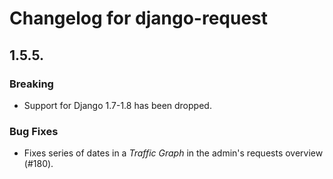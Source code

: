 # Changelog for django-request

## 1.5.5.

### Breaking

* Support for Django 1.7-1.8 has been dropped.

### Bug Fixes

* Fixes series of dates in a _Traffic Graph_ in the admin's requests overview
  (#180).
